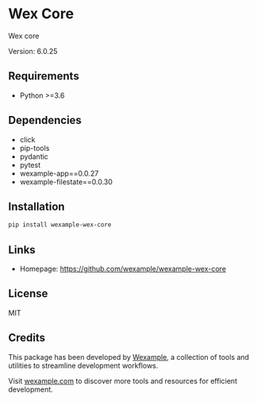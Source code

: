 # Wex Core

Wex core

Version: 6.0.25

## Requirements

- Python >=3.6

## Dependencies

- click
- pip-tools
- pydantic
- pytest
- wexample-app==0.0.27
- wexample-filestate==0.0.30

## Installation

```bash
pip install wexample-wex-core
```

## Links

- Homepage: https://github.com/wexample/wexample-wex-core

## License

MIT
## Credits

This package has been developed by [Wexample](https://wexample.com), a collection of tools and utilities to streamline development workflows.

Visit [wexample.com](https://wexample.com) to discover more tools and resources for efficient development.